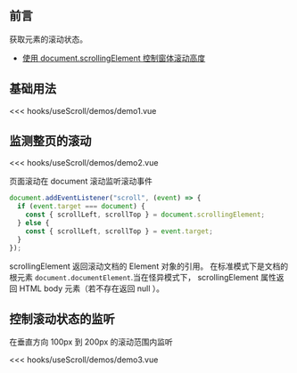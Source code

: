 ## 前言

获取元素的滚动状态。

- [使用 document.scrollingElement 控制窗体滚动高度](https://www.zhangxinxu.com/wordpress/2019/02/document-scrollingelement/)

<script setup>
  import Demo1 from './demos/demo1.vue'
  import Demo2 from './demos/demo2.vue'
  import Demo3 from './demos/demo3.vue'
</script>

## 基础用法

<demo1 />

<<< hooks/useScroll/demos/demo1.vue

## 监测整页的滚动

<demo2 />

<<< hooks/useScroll/demos/demo2.vue

页面滚动在 document 滚动监听滚动事件

```js
document.addEventListener("scroll", (event) => {
  if (event.target === document) {
    const { scrollLeft, scrollTop } = document.scrollingElement;
  } else {
    const { scrollLeft, scrollTop } = event.target;
  }
});
```

scrollingElement 返回滚动文档的 Element 对象的引用。 在标准模式下是文档的根元素 `document.documentElement`.当在怪异模式下， scrollingElement 属性返回 HTML body 元素（若不存在返回 null ）。

## 控制滚动状态的监听

在垂直方向 100px 到 200px 的滚动范围内监听

<demo3 />

<<< hooks/useScroll/demos/demo3.vue
